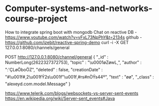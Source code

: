 # Computer-systems-and-networks-course-project

How to integrate spring boot with mongodb
Chat on reactive DB - https://www.youtube.com/watch?v=vFxL73NpPhY&t=2134s
github - https://github.com/izebit/reactive-spring-demo
curl -i -X GET 127.0.0.1:8080/channels/general

POST http://127.0.0.1:8080/channel/general
{
"_id" : NumberLong(2622327372753),
"topic" : "\u0001øZøwL¸",
"author" : ":'ÇLøÖboÖZ",
"deleted" : false,
"creationDate" : "#\u001f#¸2\u001fÝ2s\u001f\"\u001f¸#rs#nÒÝs44º",
"text" : "øø",
"_class" : "alexeyd.com.model.Message"
}


https://www.telerik.com/blogs/websockets-vs-server-sent-events
https://en.wikipedia.org/wiki/Server-sent_events#Java